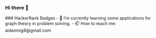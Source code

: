 ### Hi there 👋

<!--
**12153/12153** is a ✨ _special_ ✨ repository because its `README.md` (this file) appears on your GitHub profile.
--!>

### HackerRank Badges


- 🌱 I’m currently learning some applications for graph theory in problem solving.
- 📫 How to reach me: aidanmig8@gmail.com
